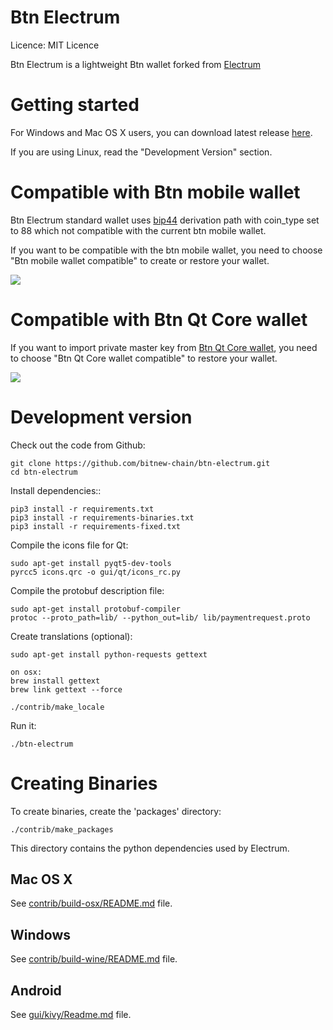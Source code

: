 Btn Electrum
=====================================

  Licence: MIT Licence

  Btn Electrum is a lightweight Btn wallet forked from [Electrum](https://github.com/spesmilo/electrum)


Getting started
===============

For Windows and Mac OS X users, you can download latest release [here](https://github.com/btnproject/btn-electrum/releases).


If you are using Linux, read the "Development Version" section.


Compatible with Btn mobile wallet
==================================

Btn Electrum standard wallet uses [bip44](https://github.com/bitcoin/bips/blob/master/bip-0044.mediawiki) derivation path with coin_type set to 88 which not compatible with the current btn mobile wallet.

If you want to be compatible with the btn mobile wallet, you need to choose "Btn mobile wallet compatible" to create or restore your wallet.

![](https://github.com/btnproject/btn-electrum/blob/master/snap/mobile_compatible.png)


Compatible with Btn Qt Core wallet
==================================

If you want to import private master key from [Btn Qt Core wallet](https://github.com/btnproject/btn/releases/), you need to choose "Btn Qt Core wallet compatible" to restore your wallet.

![](https://github.com/btnproject/btn-electrum/blob/master/snap/qt_core_compatible.png)


Development version
===================

Check out the code from Github:

    git clone https://github.com/bitnew-chain/btn-electrum.git
    cd btn-electrum

Install dependencies::

    pip3 install -r requirements.txt
    pip3 install -r requirements-binaries.txt
    pip3 install -r requirements-fixed.txt

Compile the icons file for Qt:

    sudo apt-get install pyqt5-dev-tools
    pyrcc5 icons.qrc -o gui/qt/icons_rc.py

Compile the protobuf description file:

    sudo apt-get install protobuf-compiler
    protoc --proto_path=lib/ --python_out=lib/ lib/paymentrequest.proto

Create translations (optional):

    sudo apt-get install python-requests gettext

    on osx:
    brew install gettext
    brew link gettext --force

    ./contrib/make_locale

Run it:

    ./btn-electrum



Creating Binaries
=================


To create binaries, create the 'packages' directory:

    ./contrib/make_packages

This directory contains the python dependencies used by Electrum.

Mac OS X
--------

See [contrib/build-osx/README.md](https://github.com/btnproject/btn-electrum/blob/master/contrib/build-osx/README.md) file.

Windows
-------

See [contrib/build-wine/README.md](https://github.com/btnproject/btn-electrum/blob/master/contrib/build-wine/README.md) file.


Android
-------

See [gui/kivy/Readme.md](https://github.com/btnproject/btn-electrum/blob/master/gui/kivy/Readme.md) file.

